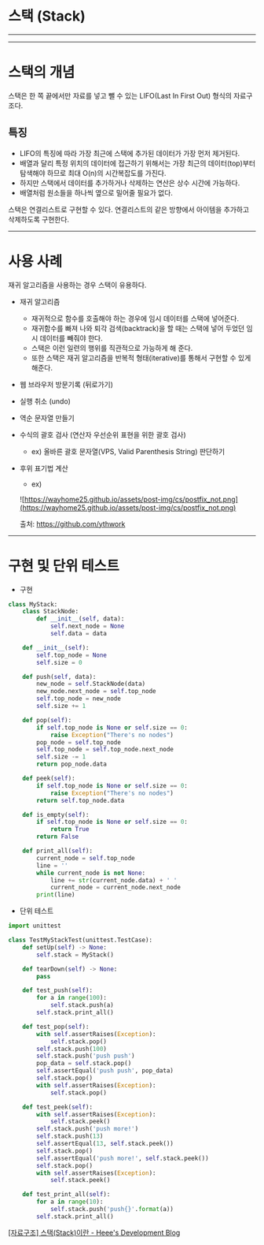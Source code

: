 # 스택 (Stack)

---

---

# 스택의 개념

스택은 한 쪽 끝에서만 자료를 넣고 뺄 수 있는 LIFO(Last In First Out) 형식의 자료구조다.

## 특징

- LIFO의 특징에 따라 가장 최근에 스택에 추가된 데이터가 가장 먼저 제거된다.
- 배열과 달리 특정 위치의 데이터에 접근하기 위해서는 가장 최근의 데이터(top)부터 탐색해야 하므로 최대 O(n)의 시간복잡도를 가진다.
- 하지만 스택에서 데이터를 추가하거나 삭제하는 연산은 상수 시간에 가능하다.
- 배열처럼 원소들을 하나씩 옆으로 밀어줄 필요가 없다.

스택은 연결리스트로 구현할 수 있다. 연결리스트의 같은 방향에서 아이템을 추가하고 삭제하도록 구현한다.

---

# 사용 사례

재귀 알고리즘을 사용하는 경우 스택이 유용하다.

- 재귀 알고리즘
    - 재귀적으로 함수를 호출해야 하는 경우에 임시 데이터를 스택에 넣어준다.
    - 재귀함수를 빠져 나와 퇴각 검색(backtrack)을 할 때는 스택에 넣어 두었던 임시 데이터를 빼줘야 한다.
    - 스택은 이런 일련의 행위를 직관적으로 가능하게 해 준다.
    - 또한 스택은 재귀 알고리즘을 반복적 형태(iterative)를 통해서 구현할 수 있게 해준다.
- 웹 브라우저 방문기록 (뒤로가기)
- 실행 취소 (undo)
- 역순 문자열 만들기
- 수식의 괄호 검사 (연산자 우선순위 표현을 위한 괄호 검사)
    - ex) 올바른 괄호 문자열(VPS, Valid Parenthesis String) 판단하기
- 후위 표기법 계산
    - ex)

    ![https://wayhome25.github.io/assets/post-img/cs/postfix_not.png](https://wayhome25.github.io/assets/post-img/cs/postfix_not.png)

    출처: https://github.com/ythwork

---

# 구현 및 단위 테스트

- 구현

```python
class MyStack:
    class StackNode:
        def __init__(self, data):
            self.next_node = None
            self.data = data

    def __init__(self):
        self.top_node = None
        self.size = 0

    def push(self, data):
        new_node = self.StackNode(data)
        new_node.next_node = self.top_node
        self.top_node = new_node
        self.size += 1

    def pop(self):
        if self.top_node is None or self.size == 0:
            raise Exception("There's no nodes")
        pop_node = self.top_node
        self.top_node = self.top_node.next_node
        self.size -= 1
        return pop_node.data

    def peek(self):
        if self.top_node is None or self.size == 0:
            raise Exception("There's no nodes")
        return self.top_node.data

    def is_empty(self):
        if self.top_node is None or self.size == 0:
            return True
        return False

    def print_all(self):
        current_node = self.top_node
        line = ''
        while current_node is not None:
            line += str(current_node.data) + ' '
            current_node = current_node.next_node
        print(line)
```

- 단위 테스트

```python
import unittest

class TestMyStackTest(unittest.TestCase):
    def setUp(self) -> None:
        self.stack = MyStack()

    def tearDown(self) -> None:
        pass

    def test_push(self):
        for a in range(100):
            self.stack.push(a)
        self.stack.print_all()

    def test_pop(self):
        with self.assertRaises(Exception):
            self.stack.pop()
        self.stack.push(100)
        self.stack.push('push push')
        pop_data = self.stack.pop()
        self.assertEqual('push push', pop_data)
        self.stack.pop()
        with self.assertRaises(Exception):
            self.stack.pop()

    def test_peek(self):
        with self.assertRaises(Exception):
            self.stack.peek()
        self.stack.push('push more!')
        self.stack.push(13)
        self.assertEqual(13, self.stack.peek())
        self.stack.pop()
        self.assertEqual('push more!', self.stack.peek())
        self.stack.pop()
        with self.assertRaises(Exception):
            self.stack.peek()

    def test_print_all(self):
        for a in range(10):
            self.stack.push('push{}'.format(a))
        self.stack.print_all()
```

[[자료구조] 스택(Stack)이란 - Heee's Development Blog](https://gmlwjd9405.github.io/2018/08/03/data-structure-stack.html)